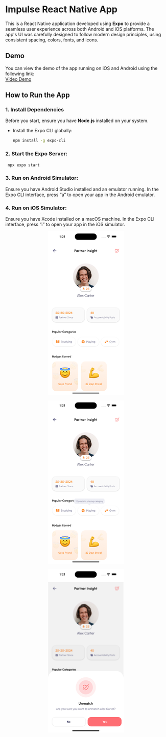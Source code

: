 # Impulse React Native App

This is a React Native application developed using **Expo** to provide a seamless user experience across both Android and iOS platforms. The app's UI was carefully designed to follow modern design principles, using consistent spacing, colors, fonts, and icons.

## Demo

You can view the demo of the app running on iOS and Android using the following link:  
[Video Demo](https://drive.google.com/file/d/19wffDmNXuzVl_RjHMzBRs6DShHZMET2e/view?usp=sharing)

## How to Run the App

### 1. Install Dependencies
Before you start, ensure you have **Node.js** installed on your system.

- Install the Expo CLI globally:
  ```bash
  npm install -g expo-cli

### 2. Start the Expo Server:
  ```bash
   npx expo start
```
### 3. Run on Android Simulator:
Ensure you have Android Studio installed and an emulator running.
In the Expo CLI interface, press “a” to open your app in the Android emulator.

### 4. Run on iOS Simulator:
Ensure you have Xcode installed on a macOS machine.
In the Expo CLI interface, press “i” to open your app in the iOS simulator.

<p align="center">
  <img src="https://github.com/Prathik-Somanath/Impulse-RN/blob/main/src/assets/images/app.png" />
</p>

<p align="center">
  <img src="https://github.com/Prathik-Somanath/Impulse-RN/blob/main/src/assets/images/toolpick.png" />
</p>

<p align="center">
  <img src="https://github.com/Prathik-Somanath/Impulse-RN/blob/main/src/assets/images/unmatch.png" />
</p>
